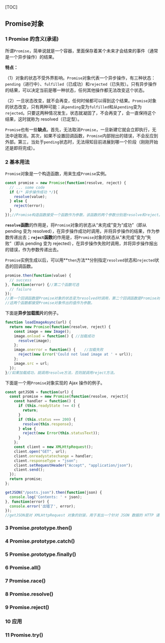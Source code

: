[TOC]

## Promise对象

### 1 Promise 的含义(承诺)

所谓`Promise`，简单说就是一个容器，里面保存着某个未来才会结束的事件（通常是一个异步操作）的结果。 

**特点：**

（1）对象的状态不受外界影响。`Promise`对象代表一个异步操作，有三种状态：`pending`（进行中）、`fulfilled`（已成功）和`rejected`（已失败）。只有异步操作的结果，可以决定当前是哪一种状态，任何其他操作都无法改变这个状态。 

（2）一旦状态改变，就不会再变，任何时候都可以得到这个结果。`Promise`对象的状态改变，只有两种可能：从`pending`变为`fulfilled`和从`pending`变为`rejected`。只要这两种情况发生，状态就凝固了，不会再变了，会一直保持这个结果，这时就称为 resolved（已定型）。 

`Promise`也有一些**缺点**。首先，无法取消`Promise`，一旦新建它就会立即执行，无法中途取消。其次，如果不设置回调函数，`Promise`内部抛出的错误，不会反应到外部。第三，当处于`pending`状态时，无法得知目前进展到哪一个阶段（刚刚开始还是即将完成）。 

### 2 基本用法

`Promise`对象是一个构造函数，用来生成`Promise`实例。 

```JavaScript
const promise = new Promise(function(resolve, reject) {
  // ... some code
  if (/* 异步操作成功 */){
    resolve(value);
  } else {
    reject(error);
  }
});//Promise构造函数接受一个函数作为参数，该函数的两个参数分别是resolve和reject。它们是两个函数，由 JavaScript 引擎提供，不用自己部署。
```

**`resolve`函数**的作用是，将`Promise`对象的状态从“未完成”变为“成功”（即从 pending 变为 resolved），在异步操作成功时调用，并将异步操作的结果，作为参数传递出去；**`reject`函数**的作用是，将`Promise`对象的状态从“未完成”变为“失败”（即从 pending 变为 rejected），在异步操作失败时调用，并将异步操作报出的错误，作为参数传递出去。 

`Promise`实例生成以后，可以用**`then`方法**分别指定`resolved`状态和`rejected`状态的回调函数。 

```JavaScript
promise.then(function(value) {
  // success
}, function(error) {//第二个函数可选
  // failure
});
//第一个回调函数是Promise对象的状态变为resolved时调用，第二个回调函数是Promise对象的状态变为rejected时调用。
//这两个函数都接受Promise对象传出的值作为参数。
```

下面是**异步加载图片**的例子。

```javascript
function loadImageAsync(url) {
  return new Promise(function(resolve, reject) {
    const image = new Image();
    image.onload = function() {	//加载成功
      resolve(image);
    };
    image.onerror = function() {	//加载失败
      reject(new Error('Could not load image at ' + url));
    };
    image.src = url;
  });
}//如果加载成功，就调用resolve方法，否则就调用reject方法。
```

下面是一个用`Promise`对象实现的 Ajax 操作的例子。

```javascript
const getJSON = function(url) {
  const promise = new Promise(function(resolve, reject){
    const handler = function() {
      if (this.readyState !== 4) {
        return;
      }
      if (this.status === 200) {
        resolve(this.response);
      } else {
        reject(new Error(this.statusText));
      }
    };
    const client = new XMLHttpRequest();
    client.open("GET", url);
    client.onreadystatechange = handler;
    client.responseType = "json";
    client.setRequestHeader("Accept", "application/json");
    client.send();
  });
  return promise;
};

getJSON("/posts.json").then(function(json) {
  console.log('Contents: ' + json);
}, function(error) {
  console.error('出错了', error);
});
//getJSON是对 XMLHttpRequest 对象的封装，用于发出一个针对 JSON 数据的 HTTP 请求，并且返回一个Promise对象。
```



### 3 Promise.prototype.then()

### 4 Promise.prototype.catch()

### 5 Promise.prototype.finally()

### 6 Promise.all()

### 7 Promise.race()

### 8 Promise.resolve()

### 9 Promise.reject()

### 10 应用

### 11 Promise.try()









